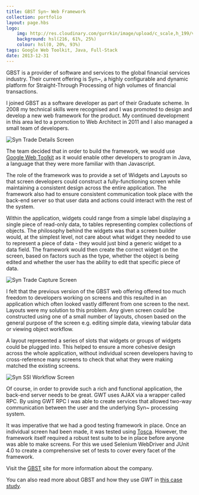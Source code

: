 ```yaml
---
title: GBST Syn~ Web Framework
collection: portfolio
layout: page.hbs
logo: 
    img: http://res.cloudinary.com/gurrkin/image/upload/c_scale,h_199/v1422541316/portfolio/gbst-syn/syn_logo.png
    background: hsl(216, 61%, 25%)
    colour: hsl(0, 20%, 93%)
tags: Google Web Toolkit, Java, Full-Stack
date: 2013-12-31
---
```


GBST is a provider of software and services to the global financial services industry. Their current offering is Syn~, a
highly configurable and dynamic platform for Straight-Through Processing of high volumes of financial transactions.

I joined GBST as a software developer as part of their Graduate scheme. In 2008 my technical skills were recognised and
I was promoted to design and develop a new web framework for the product. My continued development in this area led to a
promotion to Web Architect in 2011 and I also managed a small team of developers.

<img src="http://res.cloudinary.com/gurrkin/image/upload/v1422541322/portfolio/gbst-syn/syn_trade_details.png"
    alt="Syn Trade Details Screen" class="img-responsive">

The team decided that in order to build the framework, we would use    <a href='http://www.gwtproject.org/'>Google Web
Toolkit</a>   as it would enable other developers to program in Java, a language that they were more familiar with than
Javascript.

The role of the framework was to provide a set of Widgets and Layouts so that screen developers could construct a
fully-functioning screen while maintaining a consistent design across the entire application. The framework also had to
ensure consistent communication took place with the back-end server so that user data and actions could interact with
the rest of the system.

Within the application, widgets could range from a simple label displaying a single piece of read-only data, to tables
representing complex collections of objects. The philosophy behind the widgets was that a screen builder would, at the
simplest level, not care about what widget they needed to use to represent a piece of data - they would just bind a
generic widget to a data field. The framework would then create the correct widget on the screen, based on factors such
as the type, whether the object is being edited and whether the user has the ability to edit that specific piece of data.

<img src="http://res.cloudinary.com/gurrkin/image/upload/v1422541323/portfolio/gbst-syn/syn_trade_capture.png" 
    alt="Syn Trade Capture Screen" class="img-responsive">

I felt that the previous version of the GBST web offering offered too much freedom to developers working on screens and
this resulted in an application which often looked vastly different from one screen to the next. Layouts were my
solution to this problem. Any given screen could be constructed using one of a small number of layouts, chosen based on
the general purpose of the screen e.g. editing simple data, viewing tabular data or viewing object workflow.

A layout represented a series of slots that widgets or groups of widgets could be plugged into. This helped to ensure a
more cohesive design across the whole application, without individual screen developers having to cross-reference many
screens to check that what they were making matched the existing screens.

<img src="http://res.cloudinary.com/gurrkin/image/upload/v1422541319/portfolio/gbst-syn/syn_workflow.png"
    alt="Syn SSI Workflow Screen" class="img-responsive">

Of course, in order to provide such a rich and functional application, the back-end server needs to be great. GWT uses
AJAX via a wrapper called RPC. By using GWT RPC I was able to create services that allowed two-way communication between
the user and the underlying Syn~ processing system.

It was imperative that we had a good testing framework in place. Once an individual screen had been made, it was tested
using    <a href='http://www.tricentis.com/products'>Tosca</a>. However, the framework itself required a robust test
suite to be in place before anyone was able to make screens. For this we used Selenium WebDriver and JUnit 4.0 to create
a comprehensive set of tests to cover every facet of the framework.

Visit the <a href='http://gbst.com/'>GBST</a> site for more information about the company.

You can also read more about GBST and how they use GWT in [this case study](http://google-web-toolkit.googlecode.com/files/CaseStudy-GBST-Uses-GWT.pdf).

